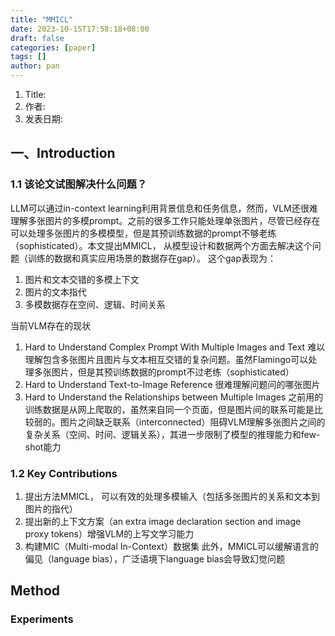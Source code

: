 ```yaml
---
title: "MMICL"
date: 2023-10-15T17:58:18+08:00
draft: false
categories: [paper]
tags: []
author: pan
---
```

1. Title:
2. 作者:
3. 发表日期:

## 一、Introduction

### 1.1 该论文试图解决什么问题？

LLM可以通过in-context learning利用背景信息和任务信息，然而，VLM还很难理解多张图片的多模prompt。之前的很多工作只能处理单张图片，尽管已经存在可以处理多张图片的多模模型，但是其预训练数据的prompt不够老练（sophisticated）。本文提出MMICL， 从模型设计和数据两个方面去解决这个问题（训练的数据和真实应用场景的数据存在gap）。
这个gap表现为：

1. 图片和文本交错的多模上下文
2. 图片的文本指代
3. 多模数据存在空间、逻辑、时间关系

当前VLM存在的现状

1. Hard to Understand Complex Prompt With Multiple Images and Text
   难以理解包含多张图片且图片与文本相互交错的复杂问题。虽然Flamingo可以处理多张图片，但是其预训练数据的prompt不过老练（sophisticated）
2. Hard to Understand Text-to-Image Reference
   很难理解问题问的哪张图片
3. Hard to Understand the Relationships between Multiple Images
   之前用的训练数据是从网上爬取的，虽然来自同一个页面，但是图片间的联系可能是比较弱的。图片之间缺乏联系（interconnected）阻碍VLM理解多张图片之间的复杂关系（空间、时间、逻辑关系），其进一步限制了模型的推理能力和few-shot能力

### 1.2 Key Contributions

1. 提出方法MMICL， 可以有效的处理多模输入（包括多张图片的关系和文本到图片的指代）
2. 提出新的上下文方案（an extra image declaration section and image proxy tokens）增强VLM的上写文学习能力
3. 构建MIC（Multi-modal In-Context）数据集
此外，MMICL可以缓解语言的偏见（language bias），广泛语境下language bias会导致幻觉问题

## Method

### Experiments

